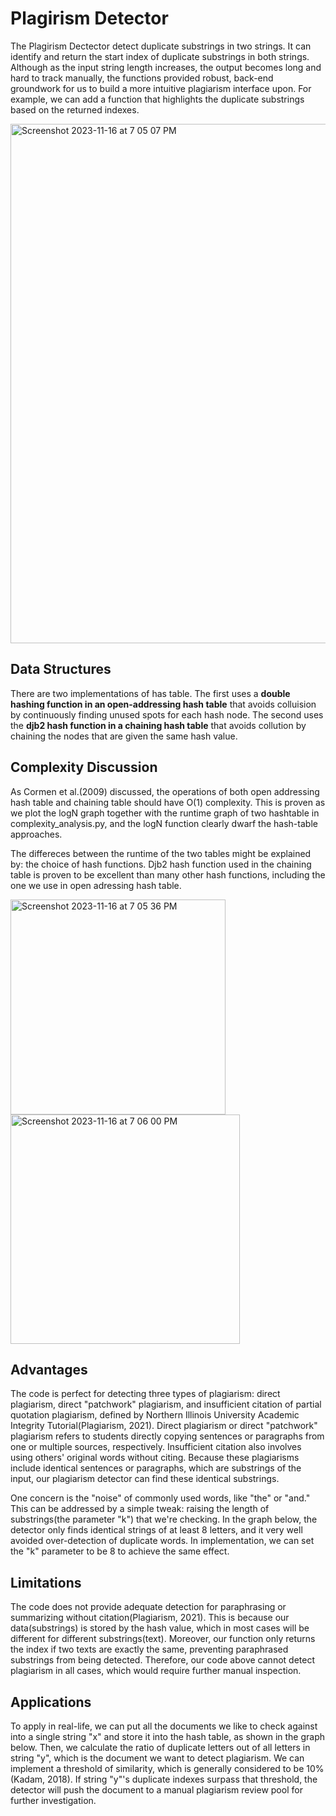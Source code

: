 # Plagirism Detector
The Plagirism Dectector detect duplicate substrings in two strings. It can identify and return the start index of duplicate substrings in both strings. Although as the input string length increases, the output becomes long and hard to track manually, the functions provided robust, back-end groundwork for us to build a more intuitive plagiarism interface upon. For example, we can add a function that highlights the duplicate substrings based on the returned indexes. 

<img width="831" alt="Screenshot 2023-11-16 at 7 05 07 PM" src="https://github.com/extraordinary-yh/plagirism-detector/assets/49523649/645b86eb-915d-49ee-a6b2-436ae7ac1c8a">

## Data Structures
There are two implementations of has table. The first uses a **double hashing function in an open-addressing hash table** that avoids colluision by continuously finding unused spots for each hash node. The second uses the **djb2 hash function in a chaining hash table** that avoids collution by chaining the nodes that are given the same hash value. 


## Complexity Discussion
As Cormen et al.(2009) discussed, the operations of both open addressing hash table and chaining table should have O(1) complexity. This is proven as we plot the logN graph together with the runtime graph of two hashtable in complexity_analysis.py, and the logN function clearly dwarf the hash-table approaches. 

The differeces between the runtime of the two tables might be explained by: the choice of hash functions. Djb2 hash function used in the chaining table is proven to be excellent than many other hash functions, including the one we use in open adressing hash table.

<img width="344" alt="Screenshot 2023-11-16 at 7 05 36 PM" src="https://github.com/extraordinary-yh/plagirism-detector/assets/49523649/08fb1196-022d-49fa-9335-139ccd1df0eb">
<img width="367" alt="Screenshot 2023-11-16 at 7 06 00 PM" src="https://github.com/extraordinary-yh/plagirism-detector/assets/49523649/9347a892-7b2a-4f49-90c5-e1592a29f965">

## Advantages 
The code is perfect for detecting three types of plagiarism: direct plagiarism, direct "patchwork" plagiarism, and insufficient citation of partial quotation plagiarism, defined by Northern Illinois University Academic Integrity Tutorial(Plagiarism, 2021). Direct plagiarism or direct "patchwork" plagiarism refers to students directly copying sentences or paragraphs from one or multiple sources, respectively. Insufficient citation also involves using others' original words without citing. Because these plagiarisms include identical sentences or paragraphs, which are substrings of the input, our plagiarism detector can find these identical substrings. 

One concern is the "noise" of commonly used words, like "the" or "and." This can be addressed by a simple tweak: raising the length of substrings(the parameter "k") that we're checking. In the graph below, the detector only finds identical strings of at least 8 letters, and it very well avoided over-detection of duplicate words. In implementation, we can set the "k" parameter to be 8 to achieve the same effect.

## Limitations
The code does not provide adequate detection for paraphrasing or summarizing without citation(Plagiarism, 2021). This is because our data(substrings) is stored by the hash value, which in most cases will be different for different substrings(text). Moreover, our function only returns the index if two texts are exactly the same, preventing paraphrased substrings from being detected. Therefore, our code above cannot detect plagiarism in all cases, which would require further manual inspection. 


## Applications
To apply in real-life, we can put all the documents we like to check against into a single string "x" and store it into the hash table, as shown in the graph below. Then, we calculate the ratio of duplicate letters out of all letters in string "y", which is the document we want to detect plagiarism. We can implement a threshold of similarity, which is generally considered to be 10% (Kadam, 2018). If string "y"'s duplicate indexes surpass that threshold, the detector will push the document to a manual plagiarism review pool for further investigation.
